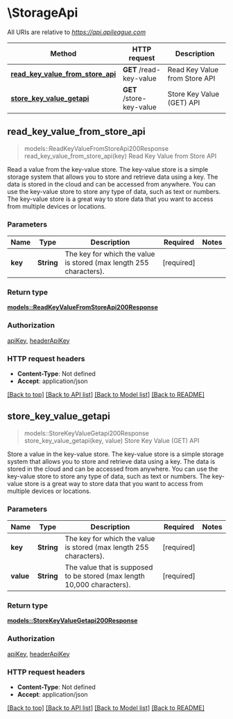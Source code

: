 # \StorageApi

All URIs are relative to *https://api.apileague.com*

Method | HTTP request | Description
------------- | ------------- | -------------
[**read_key_value_from_store_api**](StorageApi.md#read_key_value_from_store_api) | **GET** /read-key-value | Read Key Value from Store API
[**store_key_value_getapi**](StorageApi.md#store_key_value_getapi) | **GET** /store-key-value | Store Key Value (GET) API



## read_key_value_from_store_api

> models::ReadKeyValueFromStoreApi200Response read_key_value_from_store_api(key)
Read Key Value from Store API

Read a value from the key-value store. The key-value store is a simple storage system that allows you to store and retrieve data using a key. The data is stored in the cloud and can be accessed from anywhere. You can use the key-value store to store any type of data, such as text or numbers. The key-value store is a great way to store data that you want to access from multiple devices or locations.

### Parameters


Name | Type | Description  | Required | Notes
------------- | ------------- | ------------- | ------------- | -------------
**key** | **String** | The key for which the value is stored (max length 255 characters). | [required] |

### Return type

[**models::ReadKeyValueFromStoreApi200Response**](readKeyValueFromStoreAPI_200_response.md)

### Authorization

[apiKey](../README.md#apiKey), [headerApiKey](../README.md#headerApiKey)

### HTTP request headers

- **Content-Type**: Not defined
- **Accept**: application/json

[[Back to top]](#) [[Back to API list]](../README.md#documentation-for-api-endpoints) [[Back to Model list]](../README.md#documentation-for-models) [[Back to README]](../README.md)


## store_key_value_getapi

> models::StoreKeyValueGetapi200Response store_key_value_getapi(key, value)
Store Key Value (GET) API

Store a value in the key-value store. The key-value store is a simple storage system that allows you to store and retrieve data using a key. The data is stored in the cloud and can be accessed from anywhere. You can use the key-value store to store any type of data, such as text or numbers. The key-value store is a great way to store data that you want to access from multiple devices or locations.

### Parameters


Name | Type | Description  | Required | Notes
------------- | ------------- | ------------- | ------------- | -------------
**key** | **String** | The key for which the value is stored (max length 255 characters). | [required] |
**value** | **String** | The value that is supposed to be stored (max length 10,000 characters). | [required] |

### Return type

[**models::StoreKeyValueGetapi200Response**](storeKeyValueGETAPI_200_response.md)

### Authorization

[apiKey](../README.md#apiKey), [headerApiKey](../README.md#headerApiKey)

### HTTP request headers

- **Content-Type**: Not defined
- **Accept**: application/json

[[Back to top]](#) [[Back to API list]](../README.md#documentation-for-api-endpoints) [[Back to Model list]](../README.md#documentation-for-models) [[Back to README]](../README.md)

